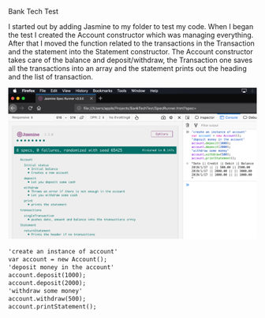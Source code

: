 Bank Tech Test

I started out by adding Jasmine to my folder to test my code.
When I began the test I created the Account constructor which was managing everything.
After that I moved the function related to the transactions in the Transaction and the statement into the Statement constructor.
The Account constructor takes care of the balance and deposit/withdraw, the Transaction one saves all the transactions into an array and the statement prints out the heading and the list of transaction.


![alt text](https://github.com/lucafrancesc/BankTechTest/blob/master/Screenshot%202019-01-15%20at%2015.29.05.png)

```
'create an instance of account'
var account = new Account();
'deposit money in the account'
account.deposit(1000);
account.deposit(2000);
'withdraw some money'
account.withdraw(500);
account.printStatement();
```
